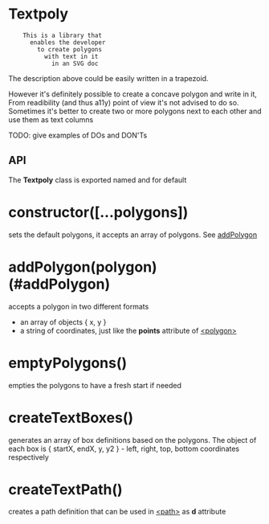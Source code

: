 Textpoly
========

        This is a library that
          enables the developer
            to create polygons
              with text in it
                in an SVG doc

The description above could be easily written in a trapezoid.

However it's definitely possible to create a concave polygon and write in it, From readibility (and thus a11y) point of view it's not advised to do so. Sometimes it's better to create two or more polygons next to each other and use them as text columns

TODO: give examples of DOs and DON'Ts

API
---
The **Textpoly** class is exported named and for default

# constructor([...polygons])
sets the default polygons, it accepts an array of polygons. See [addPolygon](#addPolygon)

# addPolygon(polygon) (#addPolygon)
accepts a polygon in two different formats
- an array of objects { x, y }
- a string of coordinates, just like the **points** attribute of [\<polygon\>](https://developer.mozilla.org/en-US/docs/Web/SVG/Element/polygon)

# emptyPolygons()
empties the polygons to have a fresh start if needed

# createTextBoxes()
generates an array of box definitions based on the polygons.
The object of each box is { startX, endX, y, y2 } - left, right, top, bottom coordinates respectively

# createTextPath()
creates a path definition that can be used in [\<path\>](https://developer.mozilla.org/en-US/docs/Web/SVG/Element/path) as **d** attribute
